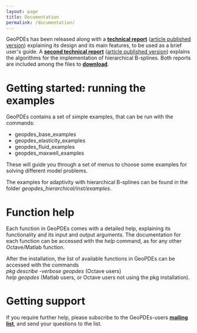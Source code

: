 ```yaml
---
layout: page
title: Documentation
permalink: /documentation/
---
```


GeoPDEs has been released along with a [**technical report**](http://bibliograzia.imati.cnr.it/reports/new-design-implementation-isogeometric-analysis) ([article published version](http://dx.doi.org/10.1016/j.camwa.2016.05.010)) explaining its design and its main features, to be used as a brief user's guide. A [**second technical report**](http://bibliograzia.imati.cnr.it/reports/algorithms-implementation-adaptive-isogeometric-methods-using-hierarchical-splines) ([article published version](https://doi.org/10.1016/j.apnum.2017.08.006)) explains the algorithms for the implementation of hierarchical B-splines. Both reports are included among the files to [**download**](../download).

# <a name="examples"></a>Getting started: running the examples

GeoPDEs contains a set of simple examples, that can be run with the commands:

* geopdes_base_examples
* geopdes_elasticity_examples
* geopdes_fluid_examples
* geopdes_maxwell_examples
 
These will guide you through a set of menus to choose some examples for solving different model problems.

The examples for adaptivity with hierarchical B-splines can be found in the folder _geopdes_hierarchical/inst/examples_.

# Function help

Each function in GeoPDEs comes with a detailed help, explaining its functionality and its input and output arguments. The documentation for each function can be accessed with the _help_ command, as for any other Octave/Matlab function. 

After the installation, the list of available functions in GeoPDEs can be accessed with the commands  
_pkg describe -verbose geopdes_ (Octave users)  
_help geopdes_ (Matlab users, or Octave users not using the pkg installation).

# Getting support

If you require further help, please subscribe to the GeoPDEs-users [**mailing list**](https://lists.sourceforge.net/lists/listinfo/geopdes-users), and send your questions to the list.

